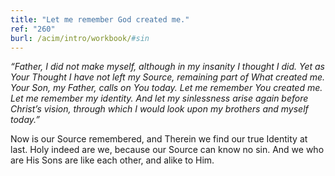 ```yaml
---
title: "Let me remember God created me."
ref: "260"
burl: /acim/intro/workbook/#sin
---
```


*“Father, I did not make myself, although in my insanity I thought I
did. Yet as Your Thought I have not left my Source, remaining part of
What created me. Your Son, my Father, calls on You today. Let me
remember You created me. Let me remember my identity. And let my
sinlessness arise again before Christ’s vision, through which I would
look upon my brothers and myself today.”*

Now is our Source remembered, and Therein we find our true Identity at
last. Holy indeed are we, because our Source can know no sin. And we who
are His Sons are like each other, and alike to Him.

